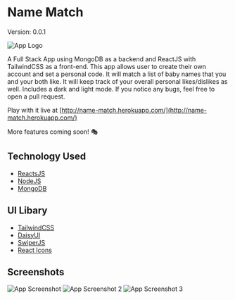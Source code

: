 # Name Match

Version: 0.0.1

![App Logo](https://i.imgur.com/edke0g8.png)

A Full Stack App using MongoDB as a backend and ReactJS with TailwindCSS as a front-end.
This app allows user to create their own account and set a personal code. It will
match a list of baby names that you and your both like.
It will keep track of your overall personal likes/dislikes as well.
Includes a dark and light mode.
If you notice any bugs, feel free to open a pull request.

Play with it live at [http://name-match.herokuapp.com/](http://name-match.herokuapp.com/)

More features coming soon! 🎭

## Technology Used

- [ReactsJS](https://awesomeopensource.com/project/elangosundar/awesome-README-templates)
- [NodeJS](https://github.com/matiassingers/awesome-readme)
- [MongoDB](https://bulldogjob.com/news/449-how-to-write-a-good-readme-for-your-github-project)

## UI Libary

- [TailwindCSS](https://tailwindcss.com/)
- [DaisyUI](https://daisyui.com/)
- [SwiperJS](https://swiperjs.com/react)
- [React Icons](https://react-icons.github.io/react-icons/)

## Screenshots

![App Screenshot](https://i.imgur.com/MUlECuJ.png)
![App Screenshot 2](https://i.imgur.com/Bruanok.png)
![App Screenshot 3](https://i.imgur.com/vlcaVS7.png)
